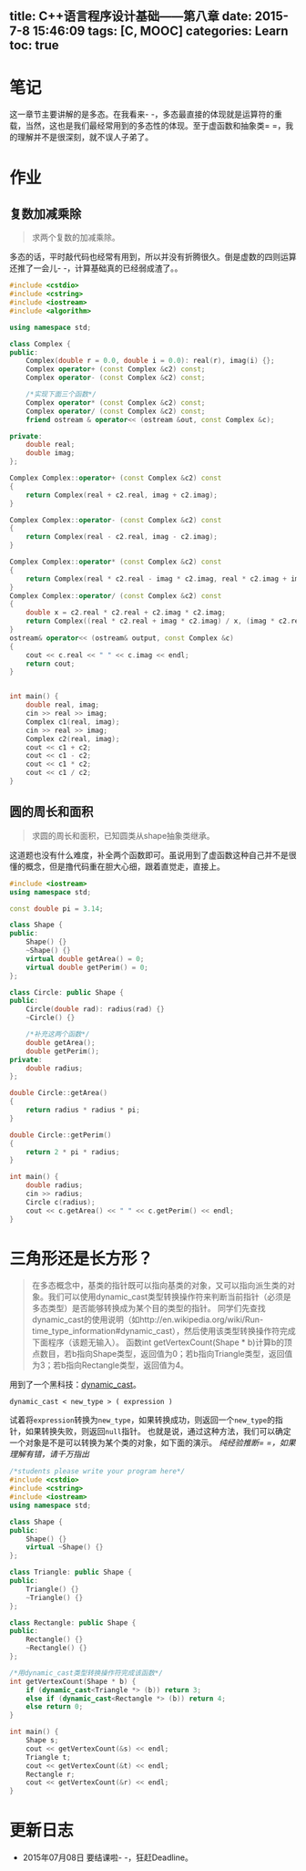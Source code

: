 title: C++语言程序设计基础——第八章
date: 2015-7-8 15:46:09
tags: [C, MOOC]
categories: Learn
toc: true
---
# 笔记
这一章节主要讲解的是多态。在我看来- -，多态最直接的体现就是运算符的重载，当然，这也是我们最经常用到的多态性的体现。至于虚函数和抽象类= =，我的理解并不是很深刻，就不误人子弟了。

<!-- more -->

# 作业
## 复数加减乘除
> 求两个复数的加减乘除。

多态的话，平时敲代码也经常有用到，所以并没有折腾很久。倒是虚数的四则运算还推了一会儿- -，计算基础真的已经弱成渣了。。

```cpp
#include <cstdio>
#include <cstring>
#include <iostream>
#include <algorithm>

using namespace std;

class Complex {
public:
    Complex(double r = 0.0, double i = 0.0): real(r), imag(i) {};
    Complex operator+ (const Complex &c2) const;
    Complex operator- (const Complex &c2) const;

    /*实现下面三个函数*/
    Complex operator* (const Complex &c2) const;
    Complex operator/ (const Complex &c2) const;
    friend ostream & operator<< (ostream &out, const Complex &c);

private:
    double real;
    double imag;
};

Complex Complex::operator+ (const Complex &c2) const
{
    return Complex(real + c2.real, imag + c2.imag);
}

Complex Complex::operator- (const Complex &c2) const
{
    return Complex(real - c2.real, imag - c2.imag);
}

Complex Complex::operator* (const Complex &c2) const
{
    return Complex(real * c2.real - imag * c2.imag, real * c2.imag + imag * c2.real);
}
Complex Complex::operator/ (const Complex &c2) const
{
    double x = c2.real * c2.real + c2.imag * c2.imag;
    return Complex((real * c2.real + imag * c2.imag) / x, (imag * c2.real - real * c2.imag) / x);
}
ostream& operator<< (ostream& output, const Complex &c)
{
    cout << c.real << " " << c.imag << endl;
    return cout;
}


int main() {
    double real, imag;
    cin >> real >> imag;
    Complex c1(real, imag);
    cin >> real >> imag;
    Complex c2(real, imag);
    cout << c1 + c2;
    cout << c1 - c2;
    cout << c1 * c2;
    cout << c1 / c2;
}
```

## 圆的周长和面积
> 求圆的周长和面积，已知圆类从shape抽象类继承。

这道题也没有什么难度，补全两个函数即可。虽说用到了虚函数这种自己并不是很懂的概念，但是撸代码重在胆大心细，跟着直觉走，直接上。

```cpp
#include <iostream>
using namespace std;

const double pi = 3.14;

class Shape {
public:
    Shape() {}
    ~Shape() {}
    virtual double getArea() = 0;
    virtual double getPerim() = 0;
};

class Circle: public Shape {
public:
    Circle(double rad): radius(rad) {}
    ~Circle() {}

    /*补充这两个函数*/
    double getArea();
    double getPerim();
private:
    double radius;
};

double Circle::getArea()
{
    return radius * radius * pi;
}

double Circle::getPerim()
{
    return 2 * pi * radius;
}

int main() {
    double radius;
    cin >> radius;
    Circle c(radius);
    cout << c.getArea() << " " << c.getPerim() << endl;
}
```

#  三角形还是长方形？
> 在多态概念中，基类的指针既可以指向基类的对象，又可以指向派生类的对象。我们可以使用dynamic_cast类型转换操作符来判断当前指针（必须是多态类型）是否能够转换成为某个目的类型的指针。
> 同学们先查找dynamic_cast的使用说明（如http://en.wikipedia.org/wiki/Run-time_type_information#dynamic_cast），然后使用该类型转换操作符完成下面程序（该题无输入）。
> 函数int getVertexCount(Shape * b)计算b的顶点数目，若b指向Shape类型，返回值为0；若b指向Triangle类型，返回值为3；若b指向Rectangle类型，返回值为4。

用到了一个黑科技：[dynamic_cast](http://en.cppreference.com/w/cpp/language/dynamic_cast)。
```
dynamic_cast < new_type > ( expression )
```
试着将`expression`转换为`new_type`，如果转换成功，则返回一个`new_type`的指针，如果转换失败，则返回`null`指针。
也就是说，通过这种方法，我们可以确定一个对象是不是可以转换为某个类的对象，如下面的演示。
*纯经验推断= =，如果理解有错，请千万指出*

```cpp
/*students please write your program here*/
#include <cstdio>
#include <cstring>
#include <iostream>
using namespace std;

class Shape {
public:
    Shape() {}
    virtual ~Shape() {}
};

class Triangle: public Shape {
public:
    Triangle() {}
    ~Triangle() {}
};

class Rectangle: public Shape {
public:
    Rectangle() {}
    ~Rectangle() {}
};

/*用dynamic_cast类型转换操作符完成该函数*/
int getVertexCount(Shape * b) {
    if (dynamic_cast<Triangle *> (b)) return 3;
    else if (dynamic_cast<Rectangle *> (b)) return 4;
    else return 0;
}

int main() {
    Shape s;
    cout << getVertexCount(&s) << endl;
    Triangle t;
    cout << getVertexCount(&t) << endl;
    Rectangle r;
    cout << getVertexCount(&r) << endl;
}
```

# 更新日志
- 2015年07月08日 要结课啦- -，狂赶Deadline。